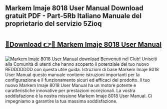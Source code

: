 ## Markem Imaje 8018 User Manual Download gratuit PDF - Part-5Rb Italiano Manuale del proprietario del servizio 5Zioq

# <h2><a href="http://dfgfjk.blite.top/?on=Markem+Imaje+8018+User+Manual">🔗Download 👉🔴 Markem Imaje 8018 User Manual</a></h2>

[![Markem Imaje 8018 User Manual download](https://i.imgur.com/lujVjoI.png)](http://dfgfjk.blite.top/?on=Markem+Imaje+8018+User+Manual)
Benvenuti nel Club! Unisciti alla Comunità di utenti che hanno scoperto il potenziale del tuo nuovo REDDDDDDD con questa utile guida. Istruzioni di base Markem Imaje 8018 User Manual questo manuale contiene istruzioni importanti per la configurazione e il funzionamento sicuri ed efficaci del prodotto. Il tuo nuovo Markem Imaje 8018 User Manual ha un motore potente e caratteristiche innovative per prestazioni eccezionali. La vostra soddisfazione è la nostra missione Markem Imaje 8018 User Manual. Ci impegniamo a garantire la tua massima soddisfazione.
